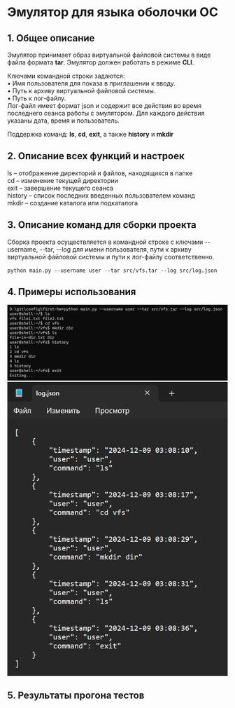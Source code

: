 # Эмулятор для языка оболочки ОС
## 1. Общее описание
Эмулятор принимает образ виртуальной файловой системы в виде файла формата **tar**. Эмулятор должен работать в режиме **CLI**.

Ключами командной строки задаются:\
• Имя пользователя для показа в приглашении к вводу.\
• Путь к архиву виртуальной файловой системы.\
• Путь к лог-файлу.\
Лог-файл имеет формат json и содержит все действия во время последнего сеанса работы с эмулятором. Для каждого действия указаны дата, время и пользователь.

Поддержка команд: **ls**, **cd**, **exit**, а также **history** и **mkdir**

## 2. Описание всех функций и настроек
ls – отображение директорий и файлов, находящихся в папке\
cd – изменение текущей директории\
exit – завершение текущего сеанса\
history – список последних введенных пользователем команд\
mkdir – создание каталога или подкаталога

## 3. Описание команд для сборки проекта

Сборка проекта осуществляется в командной строке с ключами --username, --tar, --log для имени пользователя, пути к архиву виртуальной файловой системы и пути к лог-файлу соответственно.
```
python main.py --username user --tar src/vfs.tar --log src/log.json
```

## 4. Примеры использования
![alt text](image.png)
![alt text](image-1.png)
## 5. Результаты прогона тестов
